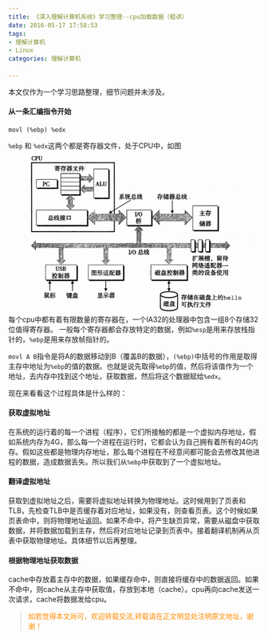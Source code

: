 ```yaml
---
title: 《深入理解计算机系统》学习整理--cpu加载数据（粗讲）
date: 2016-05-17 17:58:53
tags:
- 理解计算机
- Linux
categories: 理解计算机

---
```

本文仅作为一个学习思路整理，细节问题并未涉及。
#### 从一条汇编指令开始
```
movl (%ebp) %edx
```
`%ebp` 和 `%edx`这两个都是寄存器文件，处于CPU中，如图
![](/images/computer-system/computer-system-all.PNG)
每个cpu中都有着有限数量的寄存器在，一个IA32的处理器中包含一组8个存储32位值得寄存器。
一般每个寄存器都会存放特定的数据，例如`%esp`是用来存放栈指针的，`%ebp`是用来存放帧指针的。

`movl A B`指令是将A的数据移动到B（覆盖B的数据），`(%ebp)`中括号的作用是取得主存中地址为`%ebp`的值的数据。也就是说先取得`%ebp`的值，然后将该值作为一个地址，去内存中找到这个地址，获取数据，然后将这个数据赋给`%edx`。

现在来看看这个过程具体是什么样的：
#### 获取虚拟地址
在系统的运行着的每一个进程（程序），它们所接触的都是一个虚拟内存地址，假如系统内存为4G，那么每一个进程在运行时，它都会认为自己拥有着所有的4G内存。假如这些都是物理内存地址，那么每个进程在不经意间都可能会去修改其他进程的数据，造成数据丢失。所以我们从`%ebp`中获取到了一个虚拟地址。

#### 翻译虚拟地址
获取到虚拟地址之后，需要将虚拟地址转换为物理地址。这时候用到了页表和TLB，先检查TLB中是否缓存着对应地址，如果没有，则查看页表。这个时候如果页表命中，则将物理地址返回。如果不命中，将产生缺页异常，需要从磁盘中获取数据，并将数据加载到主存，然后将对应地址记录到页表中。接着翻译机制再从页表中获取物理地址。具体细节以后再整理。

#### 根据物理地址获取数据
cache中存放着主存中的数据，如果缓存命中，则直接将缓存中的数据返回。如果不命中，则cache从主存中获取值，存放到本地（cache）。cpu再向cache发送一次请求，cache将数据发给cpu。


><font color= Darkorange>如若觉得本文尚可，欢迎转载交流,转载请在正文明显处注明原文地址，谢谢！</font>
